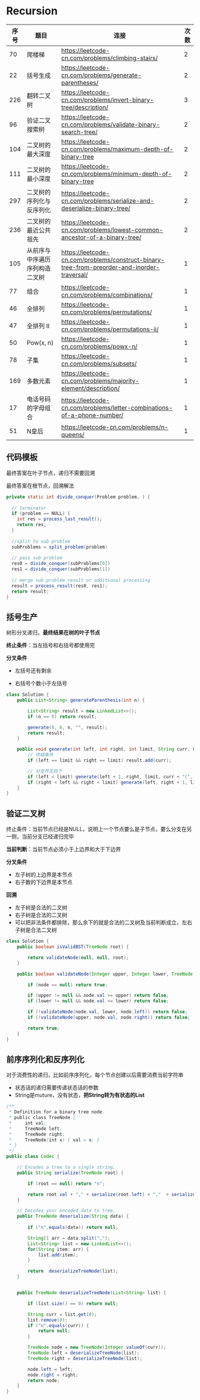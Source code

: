 # Recursion

| 序号 | 题目                           | 连接                                                         | 次数 |
| ---- | ------------------------------ | ------------------------------------------------------------ | ---- |
| 70   | 爬楼梯                         | https://leetcode-cn.com/problems/climbing-stairs/            | 2    |
| 22   | 括号生成                       | https://leetcode-cn.com/problems/generate-parentheses/       | 2    |
| 226  | 翻转二叉树                     | https://leetcode-cn.com/problems/invert-binary-tree/description/ | 3    |
| 96   | 验证二叉搜索树                 | https://leetcode-cn.com/problems/validate-binary-search-tree/ | 2    |
| 104  | 二叉树的最大深度               | https://leetcode-cn.com/problems/maximum-depth-of-binary-tree | 2    |
| 111  | 二叉树的最小深度               | https://leetcode-cn.com/problems/minimum-depth-of-binary-tree | 2    |
| 297  | 二叉树的序列化与反序列化       | https://leetcode-cn.com/problems/serialize-and-deserialize-binary-tree/ | 2    |
| 236  | 二叉树的最近公共祖先           | https://leetcode-cn.com/problems/lowest-common-ancestor-of-a-binary-tree/ | 2    |
| 105  | 从前序与中序遍历序列构造二叉树 | https://leetcode-cn.com/problems/construct-binary-tree-from-preorder-and-inorder-traversal/ | 1    |
| 77   | 组合                           | https://leetcode-cn.com/problems/combinations/               | 1    |
| 46   | 全排列                         | https://leetcode-cn.com/problems/permutations/               | 1    |
| 47   | 全排列 II                      | https://leetcode-cn.com/problems/permutations-ii/            | 1    |
| 50   | Pow(x, n)                      | https://leetcode-cn.com/problems/powx-n/                     | 1    |
| 78   | 子集                           | https://leetcode-cn.com/problems/subsets/                    | 1    |
| 169  | 多数元素                       | https://leetcode-cn.com/problems/majority-element/description/ | 1    |
| 17   | 电话号码的字母组合             | https://leetcode-cn.com/problems/letter-combinations-of-a-phone-number/ | 1    |
| 51   | N皇后                          | https://leetcode-cn.com/problems/n-queens/                   | 1    |





## 代码模板

最终答案在叶子节点，递归不需要回溯

最终答案在根节点，回溯解法

```JAVA
private static int divide_conquer(Problem problem, ) {
  
  // terminator
  if (problem == NULL) {
    int res = process_last_result();
    return res;     
  }
  
  //split to sub problem
  subProblems = split_problem(problem)
  
  // pass sub problem  
  res0 = divide_conquer(subProblems[0])
  res1 = divide_conquer(subProblems[1])
  
  // merge sub problem result or additional processing  
  result = process_result(res0, res1);
  return result;
}
```



## 括号生产

树形分叉递归，**最终结果在树的叶子节点**

**终止条件**：当左括号和右括号都使用完

**分叉条件**

+ 左括号还有剩余

+ 右括号个数小于左括号

```JAVA
class Solution {
    public List<String> generateParenthesis(int n) {

        List<String> result = new LinkedList<>();
        if (n == 0) return result;

        generate(0, 0, n, "", result);
        return result;
    }

    public void generate(int left, int right, int limit, String curr, List<String> result) {
        // 终结条件
        if (left == limit && right == limit) result.add(curr);

        // 分支开叉向下
        if (left < limit) generate(left + 1, right, limit, curr + "(", result);
        if (right < left && right < limit) generate(left, right + 1, limit, curr + ")", result);
    }
}
```



## 验证二叉树

终止条件：当前节点已经是NULL，说明上一个节点要么是子节点，要么分支在另一侧，当前分支已经递归完毕

**当前判断**：当前节点必须小于上边界和大于下边界

**分叉条件**

+ 左子树的上边界是本节点
+ 右子数的下边界是本节点

**回溯**

+ 左子树是合法的二叉树
+ 右子树是合法的二叉树
+ 可以把非法条件都排除，那么余下的就是合法的二叉树及当前判断成立，左右子树是合法二叉树

```JAVA
class Solution {
    public boolean isValidBST(TreeNode root) {

        return validateNode(null, null, root);
    }

    public boolean validateNode(Integer upper, Integer lower, TreeNode node) {

        if (node == null) return true;

        if (upper != null && node.val >= upper) return false;
        if (lower != null && node.val <= lower) return false;

        if (!validateNode(node.val, lower, node.left)) return false;
        if (!validateNode(upper, node.val, node.right)) return false;

        return true;        
    }
}
```



## 前序序列化和反序列化

对于消费性的递归，比如前序序列化，每个节点创建以后需要消费当前字符串

+ 状态话的递归需要传递状态话的参数
+ String是muture，没有状态，**把String转为有状态的List**

```JAVA
/**
 * Definition for a binary tree node.
 * public class TreeNode {
 *     int val;
 *     TreeNode left;
 *     TreeNode right;
 *     TreeNode(int x) { val = x; }
 * }
 */
public class Codec {

    // Encodes a tree to a single string.
    public String serialize(TreeNode root) {

        if (root == null) return "n";

        return root.val + "," + serialize(root.left) + ","  + serialize(root.right);
    }

    // Decodes your encoded data to tree.
    public TreeNode deserialize(String data) {
        
        if ("n".equals(data)) return null;

        String[] arr = data.split(",");
        List<String> list = new LinkedList<>();
        for(String item: arr) {
            list.add(item);
        }

        return  deserializeTreeNode(list);
    }


    public TreeNode deserializeTreeNode(List<String> list) {

        if (list.size() == 0) return null;

        String curr = list.get(0);
        list.remove(0);
        if ("n".equals(curr)) {
            return null;
        }

        TreeNode node = new TreeNode(Integer.valueOf(curr));
        TreeNode left = deserializeTreeNode(list);
        TreeNode right = deserializeTreeNode(list);

        node.left = left;
        node.right = right;
        return node;
    }
}
```

